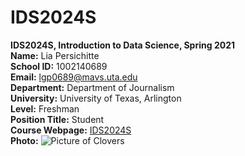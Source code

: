 # IDS2024S
**IDS2024S, Introduction to Data Science, Spring 2021**   
**Name:** Lia Persichitte  
**School ID:** 1002140689  
**Email:** lgp0689@mavs.uta.edu   
**Department:** Department of Journalism  
**University:** University of Texas, Arlington  
**Level:** Freshman  
**Position Title:** Student  
**Course Webpage:** [IDS2024S](www.cdslab.org/IDS2024S)  
**Photo:** ![Picture of Clovers](https://github.com/liagianna/IDS2024S/assets/157654597/6cba518b-fb0f-499b-a542-11493efba747)
